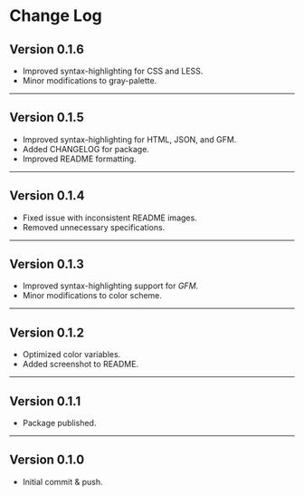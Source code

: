 # Change Log

## Version 0.1.6

  * Improved syntax-highlighting for CSS and LESS.
  * Minor modifications to gray-palette.

------------------------------------------------------------------------------------------------------------------------

## Version 0.1.5

  * Improved syntax-highlighting for HTML, JSON, and GFM.
  * Added CHANGELOG for package.
  * Improved README formatting.

------------------------------------------------------------------------------------------------------------------------

## Version 0.1.4

  * Fixed issue with inconsistent README images.
  * Removed unnecessary specifications.

------------------------------------------------------------------------------------------------------------------------

## Version 0.1.3

  * Improved syntax-highlighting support for *GFM*.
  * Minor modifications to color scheme.

------------------------------------------------------------------------------------------------------------------------

## Version 0.1.2

  * Optimized color variables.
  * Added screenshot to README.

------------------------------------------------------------------------------------------------------------------------

## Version 0.1.1

  * Package published.

------------------------------------------------------------------------------------------------------------------------

## Version 0.1.0

  * Initial commit & push.
